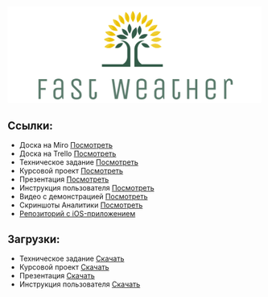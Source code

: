 <p align="center">
  <img src="Resources/logo.png">
</p>

## Ссылки:

- Доска на Miro [Посмотреть](https://miro.com/app/board/o9J_lk6Vx7Y=/?invite_link_id=577007166582)
- Доска на Trello [Посмотреть](https://trello.com/b/xIclAked/fastweather)
- Техническое задание [Посмотреть](Documents/ТЗ.pdf)
- Курсовой проект [Посмотреть](Documents/Курсовая.pdf)
- Презентация [Посмотреть](Documents/Презентация.pdf)
- Инструкция пользователя [Посмотреть](Documents/Инструкция.pdf)
- Видео с демонстрацией [Посмотреть](https://drive.google.com/file/d/1dFyiIdhAfy7BHd7R_aIU_kSiXAkd7KLU/view)
- Cкриншоты Аналитики [Посмотреть](Documents/Аналитика.pdf)
- [Репозиторий с iOS-приложением](https://github.com/emilqw/fast.weather.front)

## Загрузки:
- Техническое задание [Скачать](Documents/ТЗ.docx)
- Курсовой проект [Скачать](Documents/Курсовая.docx)
- Презентация [Скачать](Documents/Презентация.pptx)
- Инструкция пользователя [Скачать](Documents/Инструкция.docx)
